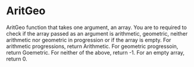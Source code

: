 # AritGeo
AritGeo function that takes one argument, an array. You are to required to   check if the array passed as an argument is arithmetic, geometric, neither arithmetic nor   geometric in progression or if the array is empty. For arithmetic progressions, return   Arithmetic. For geometric progressoin, return Goemetric. For neither of the above, return   -1. For an empty array, return 0.
